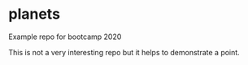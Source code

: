 # planets
Example repo for bootcamp 2020

This is not a very interesting repo but it helps to demonstrate a point.
